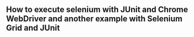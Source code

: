 ## How to execute selenium with JUnit and Chrome WebDriver and another example with Selenium Grid and JUnit